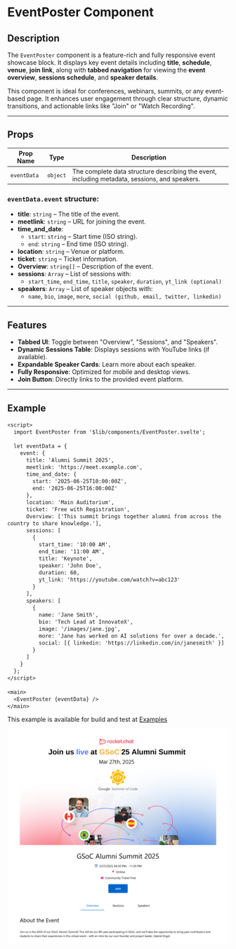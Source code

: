 # EventPoster Component

## Description

The `EventPoster` component is a feature-rich and fully responsive event showcase block. It displays key event details including **title**, **schedule**, **venue**, **join link**, along with **tabbed navigation** for viewing the **event overview**, **sessions schedule**, and **speaker details**.

This component is ideal for conferences, webinars, summits, or any event-based page. It enhances user engagement through clear structure, dynamic transitions, and actionable links like "Join" or "Watch Recording".

---

## Props

| Prop Name   | Type       | Description                                                                 |
|-------------|------------|-----------------------------------------------------------------------------|
| `eventData` | `object`   | The complete data structure describing the event, including metadata, sessions, and speakers. |

### `eventData.event` structure:

- **title**: `string` – The title of the event.
- **meetlink**: `string` – URL for joining the event.
- **time_and_date**:
  - `start`: `string` – Start time (ISO string).
  - `end`: `string` – End time (ISO string).
- **location**: `string` – Venue or platform.
- **ticket**: `string` – Ticket information.
- **Overview**: `string[]` – Description of the event.
- **sessions**: `Array` – List of sessions with:
  - `start_time`, `end_time`, `title`, `speaker`, `duration`, `yt_link (optional)`
- **speakers**: `Array` – List of speaker objects with:
  - `name`, `bio`, `image`, `more`, `social (github, email, twitter, linkedin)`

---

## Features

- **Tabbed UI**: Toggle between "Overview", "Sessions", and "Speakers".
- **Dynamic Sessions Table**: Displays sessions with YouTube links (if available).
- **Expandable Speaker Cards**: Learn more about each speaker.
- **Fully Responsive**: Optimized for mobile and desktop views.
- **Join Button**: Directly links to the provided event platform.

---

## Example

```svelte
<script>
  import EventPoster from '$lib/components/EventPoster.svelte';

  let eventData = {
    event: {
      title: 'Alumni Summit 2025',
      meetlink: 'https://meet.example.com',
      time_and_date: {
        start: '2025-06-25T10:00:00Z',
        end: '2025-06-25T16:00:00Z'
      },
      location: 'Main Auditorium',
      ticket: 'Free with Registration',
      Overview: ['This summit brings together alumni from across the country to share knowledge.'],
      sessions: [
        {
          start_time: '10:00 AM',
          end_time: '11:00 AM',
          title: 'Keynote',
          speaker: 'John Doe',
          duration: 60,
          yt_link: 'https://youtube.com/watch?v=abc123'
        }
      ],
      speakers: [
        {
          name: 'Jane Smith',
          bio: 'Tech Lead at InnovateX',
          image: '/images/jane.jpg',
          more: 'Jane has worked on AI solutions for over a decade.',
          social: [{ linkedin: 'https://linkedin.com/in/janesmith' }]
        }
      ]
    }
  };
</script>

<main>
  <EventPoster {eventData} />
</main>
```
This example is available for build and test at [Examples](../examples/eventposter.md)

![Eventposter image.](./docsImages/eventposterImage.png "This is a Eventposter component image.")